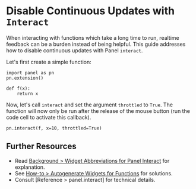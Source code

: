 # Disable Continuous Updates with `Interact`

When interacting with functions which take a long time to run, realtime feedback can be a burden instead of being helpful. This guide addresses how to disable continuous updates with Panel `interact`.

Let's first create a simple function:


```{pyodide}
import panel as pn
pn.extension()

def f(x):
    return x
```

Now, let's call `interact` and set the argument `throttled` to `True`. The function will now only be run after the release of the mouse button (run the code cell to activate this callback).

```{pyodide}
pn.interact(f, x=10, throttled=True)
```

## Further Resources

- Read [Background > Widget Abbreviations for Panel Interact](../../background/interact/interact_abbreviations.md) for explanation.
- See [How-to > Autogenerate Widgets for Functions](../interact/index.md) for solutions.
- Consult [Reference > panel.interact] for technical details.
